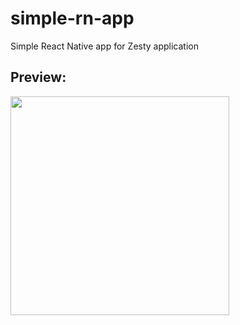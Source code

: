 # simple-rn-app

Simple React Native app for Zesty application

## Preview:
<img src="https://imgur.com/a/0z8bTWX" width="350px"/>

